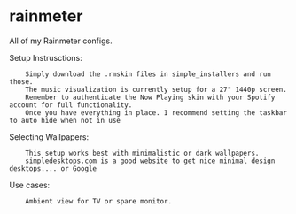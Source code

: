 # rainmeter
All of my Rainmeter configs.

Setup Instrusctions:

  		Simply download the .rmskin files in simple_installers and run those.
  		The music visualization is currently setup for a 27" 1440p screen.
  		Remember to authenticate the Now Playing skin with your Spotify account for full functionality.		
		Once you have everything in place. I recommend setting the taskbar to auto hide when not in use

Selecting Wallpapers:
		
		This setup works best with minimalistic or dark wallpapers.
		simpledesktops.com is a good website to get nice minimal design desktops.... or Google

Use cases:
			
		Ambient view for TV or spare monitor.
